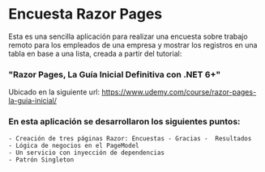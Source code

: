 # Encuesta Razor Pages

Esta es una sencilla aplicación para realizar una encuesta sobre trabajo remoto para los empleados de una empresa y mostrar los registros en una tabla en base a una lista, creada a partir del tutorial: 
### "Razor Pages, La Guía Inicial Definitiva con .NET 6+" 

Ubicado en la siguiente url: 
https://www.udemy.com/course/razor-pages-la-guia-inicial/

### En esta aplicación se desarrollaron los siguientes puntos:

    - Creación de tres páginas Razor: Encuestas - Gracias -  Resultados
    - Lógica de negocios en el PageModel
    - Un servicio con inyección de dependencias
    - Patrón Singleton
